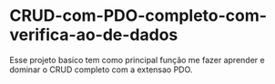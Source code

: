 # CRUD-com-PDO-completo-com-verifica-ao-de-dados
Esse projeto basico tem como principal função me fazer aprender e dominar o CRUD completo com a extensao PDO.
